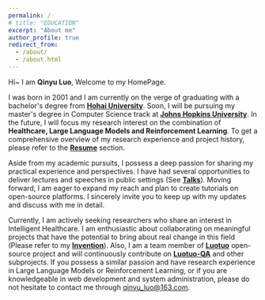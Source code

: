 ```yaml
---
permalink: /
# title: "EDUCATION"
excerpt: "About me"
author_profile: true
redirect_from: 
  - /about/
  - /about.html
---
```


Hi~ I am **Qinyu Luo**, Welcome to my HomePage.

I was born in 2001 and I am currently on the verge of graduating with a bachelor's degree from **[Hohai University](https://www.hhu.edu.cn)**. Soon, I will be pursuing my master's degree in Computer Science track at **[Johns Hopkins University](https://www.jhu.edu)**. In the future, I will focus my research interest on the combination of **Healthcare, Large Language Models and Reinforcement Learning**. To get a comprehensive overview of my research experience and project history, please refer to the **[Resume](./cv.md)** section.

Aside from my academic pursuits, I possess a deep passion for sharing my practical experience and perspectives. I have had several opportunities to deliver lectures and speeches in public settings (See **[Talks](./talks.html)**). Moving forward, I am eager to expand my reach and plan to create tutorials on open-source platforms. I sincerely invite you to keep up with my updates and discuss with me in detail.

Currently, I am actively seeking researchers who share an interest in Intelligent Healthcare. I am enthusiastic about collaborating on meaningful projects that have the potential to bring about real change in this field (Please refer to my **[Invention](./product.md)**). Also, I am a team member of **[Luotuo](https://github.com/LC1332/Luotuo-Chinese-LLM)** open-source project and will continuously contribute on **[Luotuo-QA](https://github.com/LC1332/Luotuo-QA)** and other subprojects. If you possess a similar passion and have research experience in Large Language Models or Reinforcement Learning, or if you are knowledgeable in web development and system administration, please do not hesitate to contact me through qinyu_luo@163.com.